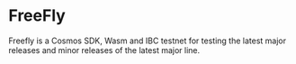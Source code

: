 
# FreeFly

Freefly is a Cosmos SDK, Wasm and IBC testnet for testing the latest major releases and minor releases of the latest major line.
